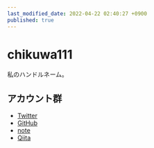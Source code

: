 ```yaml
---
last_modified_date: 2022-04-22 02:40:27 +0900
published: true
---
```


# chikuwa111

私のハンドルネーム。

## アカウント群

- [Twitter](https://twitter.com/chiquwa111)
- [GitHub](https://github.com/chikuwa111)
- [note](https://note.com/chikuwa111)
- [Qiita](https://qiita.com/chikuwa111)
